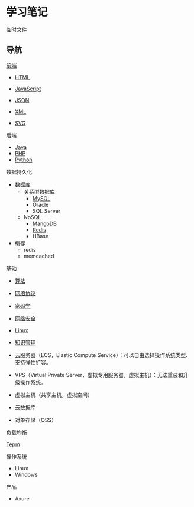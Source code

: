# 学习笔记

[临时文件](/tmp.md)

## 导航

[前端](/front-end.md)

* [HTML](/html.md)
* [JavaScript](/javascript.md)
* [JSON](/json.md)

* [XML](/xml.md)
* [SVG](/svg.md)

后端

* [Java](/java.md)
* [PHP](/php.md)
* [Python](/python.md)

数据持久化

* [数据库](/database.md)
    * 关系型数据库
        * [MySQL](/mysql.md)
        * Oracle
        * SQL Server
    * NoSQL
        * [MangoDB](/mangodb.md)
        * [Redis](/redis.md)
        * HBase
* 缓存
    * redis
    * memcached
    
基础

* [算法](/algorithm.md)
* [网络协议](/network-protocol.md)
* [密码学](/cryptology.md)
* [网络安全](/web/security.md)

* [Linux](/linux.md)

* [知识管理](/management/knowledge-management.md)

* 云服务器（ECS，Elastic Compute Service）：可以自由选择操作系统类型、支持弹性扩容。
* VPS（Virtual Private Server，虚拟专用服务器，虚拟主机）：无法重装和升级操作系统。
* 虚拟主机（共享主机，虚拟空间）
* 云数据库
* 对象存储（OSS）

负载均衡

[Tepm](/tmp.md)

操作系统

* Linux
* Windows

产品

* Axure
